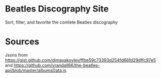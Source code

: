 # Beatles Discography Site 
Sort, filter, and favorite the comlete Beatles discography 

# Sources
Jsons from https://gist.github.com/dimayakovlev/ffbe59c73393d254fd66fd29dffc97e5 and https://github.com/vrandall66/the-beatles-api/blob/master/albumsData.js
